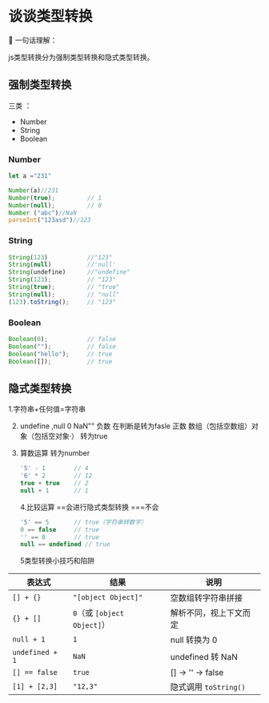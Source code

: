 # 谈谈类型转换

🧠 一句话理解：

js类型转换分为强制类型转换和隐式类型转换。

## 强制类型转换 

三类 ：

- Number
- String
- Boolean

### Number

```js
let a ="231"

Number(a)//231
Number(true);         // 1
Number(null);         // 0
Number ("abc")//NaN
parseInt("123asd")//123
```

### String

```js
String(123)           //"123"
String(null)          //'null'
String(undefine)      //"undefine"
String(123);          // "123"
String(true);         // "true"
String(null);         // "null"
(123).toString();     // "123"
```

### Boolean

```js
Boolean(0);           // false
Boolean("");          // false
Boolean("hello");     // true
Boolean([]);          // true
```

## 隐式类型转换

1.字符串+任何值=字符串

2. undefine ,null 0 NaN"" 负数 在判断是转为fasle  正数 数组（包括空数组）对象（包括空对象·） 转为true

3. 算数运算 转为number 

   ```js
   '5' - 1        // 4
   '6' * 2        // 12
   true + true    // 2
   null + 1       // 1
   ```

   4.比较运算 ==会进行隐式类型转换 ===不会

   ```js
   '5' == 5       // true（字符串转数字）
   0 == false     // true
   '' == 0        // true
   null == undefined // true
   ```

   5类型转换小技巧和陷阱

| 表达式          | 结果                        | 说明                   |
| --------------- | --------------------------- | ---------------------- |
| `[] + {}`       | `"[object Object]"`         | 空数组转字符串拼接     |
| `{} + []`       | `0`（或 `[object Object]`） | 解析不同，视上下文而定 |
| `null + 1`      | `1`                         | null 转换为 0          |
| `undefined + 1` | `NaN`                       | undefined 转 NaN       |
| `[] == false`   | `true`                      | [] → '' → false        |
| `[1] + [2,3]`   | `"12,3"`                    | 隐式调用 `toString()`  |

